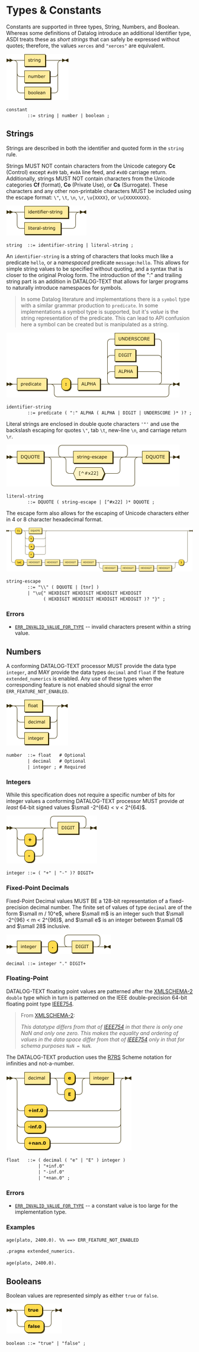 # Types & Constants

Constants are supported in three types, String, Numbers, and Boolean. Whereas some definitions of
Datalog introduce an additional Identifier type, ASDI treats these as _short strings_ that can
safely be expressed without quotes; therefore, the values `xerces` and `"xerces"` are equivalent.

![constant](images/constant.png)

```ebnf
constant
        ::= string | number | boolean ;
```

## Strings

Strings are described in both the identifier and quoted form in the `string` rule.

Strings MUST NOT contain characters from the Unicode category **Cc** (Control) except `#x09` tab, `#x0A` line feed, and `#x0D` carriage return.
Additionally, strings MUST NOT contain characters from the Unicode categories **Cf** (format), **Co** (Private Use), or **Cs** (Surrogate). 
These characters and any other non-printable characters MUST be included using the escape format: `\"`, `\t`, `\n`, `\r`, `\u{XXXX}`, or `\u{XXXXXXXX}`. 

![string](images/string.png)

```ebnf
string  ::= identifier-string | literal-string ;
```

An `identifier-string` is a string of characters that looks much like a predicate `hello`, or a _namespaced_ predicate `message:hello`. This allows for simple string values to be specified without quoting, and a syntax that is closer to the original Prolog form. The introduction of the ":" and trailing string part is an addition in DATALOG-TEXT that allows for larger programs to naturally introduce namespaces for symbols.

> In some Datalog literature and implementations there is a `symbol` type with a similar grammar production to `predicate`. In some implementations a symbol type is supported, but it's _value_ is the string representation of the predicate. This can lead to API confusion here a symbol can be created but is manipulated as a string. 

![identifier-string](images/identifier-string.png)

```ebnf
identifier-string
        ::= predicate ( ":" ALPHA ( ALPHA | DIGIT | UNDERSCORE )* )? ;
```

Literal strings are enclosed in double quote characters `'"'` and use the backslash escaping for quotes `\"`, tab `\t`, new-line `\n`, and carriage return `\r`.

![literal-string](images/literal-string.png)

```ebnf
literal-string
        ::= DQUOTE ( string-escape | [^#x22] )* DQUOTE ;
```

The escape form also allows for the escaping of Unicode characters either in 4 or 8 character hexadecimal format.

![string-escape](images/string-escape.png)

```ebnf
string-escape
        ::= "\\" ( DQUOTE | [tnr] )
        | "\u{" HEXDIGIT HEXDIGIT HEXDIGIT HEXDIGIT
              ( HEXDIGIT HEXDIGIT HEXDIGIT HEXDIGIT )? "}" ;
```

### Errors

* [`ERR_INVALID_VALUE_FOR_TYPE`](errors.md#ERR_INVALID_VALUE_FOR_TYPE) -- invalid characters present within a string value.

## Numbers

A conforming DATALOG-TEXT processor MUST provide the data type `integer`, and MAY provide the data types `decimal` and `float` if the feature `extended_numerics` is enabled. Any use of these types when the corresponding feature is not enabled should signal the error `ERR_FEATURE_NOT_ENABLED`.

![number](images/number.png)

```ebnf
number  ::= float   # Optional
        | decimal   # Optional
        | integer ; # Required
```

### Integers

While this specification does not require a specific number of bits for integer values a conforming DATALOG-TEXT processor MUST provide _at least_ 64-bit signed values $\small -2^{64} < v < 2^{64}$. 

![integer](images/integer.png)

```ebnf
integer ::= ( "+" | "-" )? DIGIT+
```

### Fixed-Point Decimals

Fixed-Point Decimal values MUST BE a 128-bit representation of a fixed-precision decimal number. The finite set of values of type `decimal` are of the form $\small m / 10^e$, where $\small m$ is an integer such that $\small -2^{96} < m < 2^{96}$, and $\small e$ is an integer between $\small 0$ and $\small 28$ inclusive. 

![decimal](images/decimal.png)

```ebnf
decimal ::= integer "." DIGIT+
```

### Floating-Point

DATALOG-TEXT floating point values are patterned after the <span class="bibref inline">[XMLSCHEMA-2](x_references.md#XMLSCHEMA-2)</span> `double` type which in turn is patterned on the  IEEE double-precision 64-bit floating point type <span class="bibref inline">[IEEE754](x_references.md#IEEE754)</span>. 

> From <span class="bibref inline">[XMLSCHEMA-2](x_references.md#XMLSCHEMA-2)</span>:
> 
> _This datatype differs from that of <span class="bibref inline">[IEEE754](x_references.md#IEEE754)</span> in that there is only one NaN and only one zero. This makes the equality and ordering of values in the data space differ from that of <span class="bibref inline">[IEEE754](x_references.md#IEEE754)</span> only in that for schema purposes_ `NaN = NaN`.

The DATALOG-TEXT production uses the <span class="bibref inline">[R7RS](x_references.md#R7RS)</span> Scheme notation for infinities and not-a-number.

![float](images/float.png)

```ebnf
float   ::= ( decimal ( "e" | "E" ) integer )
            | "+inf.0" 
            | "-inf.0" 
            | "+nan.0" ;
```

### Errors

* [`ERR_INVALID_VALUE_FOR_TYPE`](errors.md#ERR_INVALID_VALUE_FOR_TYPE) -- a constant value is too large for the implementation type.

### Examples

```datalog
age(plato, 2400.0). %% ==> ERR_FEATURE_NOT_ENABLED
```

```datalog
.pragma extended_numerics.

age(plato, 2400.0).
```

## Booleans

Boolean values are represented simply as either `true` or `false`.

![boolean](images/boolean.png)

```ebnf
boolean ::= "true" | "false" ;
```
